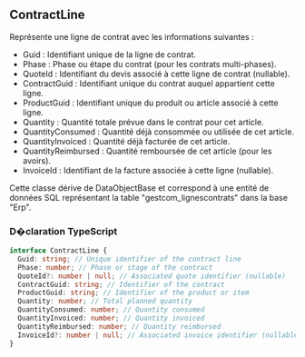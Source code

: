 ﻿## ContractLine

Représente une ligne de contrat avec les informations suivantes :

- Guid : Identifiant unique de la ligne de contrat.
- Phase : Phase ou étape du contrat (pour les contrats multi-phases).
- QuoteId : Identifiant du devis associé à cette ligne de contrat (nullable).
- ContractGuid : Identifiant unique du contrat auquel appartient cette ligne.
- ProductGuid : Identifiant unique du produit ou article associé à cette ligne.
- Quantity : Quantité totale prévue dans le contrat pour cet article.
- QuantityConsumed : Quantité déjà consommée ou utilisée de cet article.
- QuantityInvoiced : Quantité déjà facturée de cet article.
- QuantityReimbursed : Quantité remboursée de cet article (pour les avoirs).
- InvoiceId : Identifiant de la facture associée à cette ligne (nullable).

Cette classe dérive de DataObjectBase et correspond à une entité de données SQL représentant la table "gestcom_lignescontrats" dans la base "Erp".

### D�claration TypeScript
```typescript
interface ContractLine {
  Guid: string; // Unique identifier of the contract line
  Phase: number; // Phase or stage of the contract
  QuoteId?: number | null; // Associated quote identifier (nullable)
  ContractGuid: string; // Identifier of the contract
  ProductGuid: string; // Identifier of the product or item
  Quantity: number; // Total planned quantity
  QuantityConsumed: number; // Quantity consumed
  QuantityInvoiced: number; // Quantity invoiced
  QuantityReimbursed: number; // Quantity reimbursed
  InvoiceId?: number | null; // Associated invoice identifier (nullable)
}
```